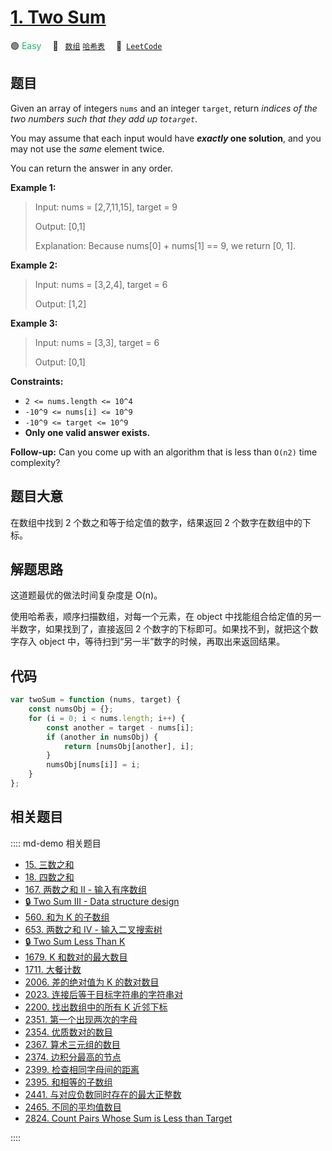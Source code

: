 # [1. Two Sum](https://leetcode.com/problems/two-sum/)

🟢 <font color=#15bd66>Easy</font>&emsp; 🔖&ensp; [`数组`](/leetcode/outline/tag/array.md) [`哈希表`](/leetcode/outline/tag/hash-table.md)&emsp; 🔗&ensp;[`LeetCode`](https://leetcode.com/problems/two-sum/)

## 题目

Given an array of integers `nums` and an integer `target`, return _indices of the two numbers such that they add up to`target`_.

You may assume that each input would have **_exactly_ one solution**, and you
may not use the _same_ element twice.

You can return the answer in any order.

**Example 1:**

> Input: nums = [2,7,11,15], target = 9
>
> Output: [0,1]
>
> Explanation: Because nums[0] + nums[1] == 9, we return [0, 1].

**Example 2:**

> Input: nums = [3,2,4], target = 6
>
> Output: [1,2]

**Example 3:**

> Input: nums = [3,3], target = 6
>
> Output: [0,1]

**Constraints:**

- `2 <= nums.length <= 10^4`
- `-10^9 <= nums[i] <= 10^9`
- `-10^9 <= target <= 10^9`
- **Only one valid answer exists.**

**Follow-up:** Can you come up with an algorithm that is less than `O(n2)`
time complexity?

## 题目大意

在数组中找到 2 个数之和等于给定值的数字，结果返回 2 个数字在数组中的下标。

## 解题思路

这道题最优的做法时间复杂度是 O(n)。

使用哈希表，顺序扫描数组，对每一个元素，在 object 中找能组合给定值的另一半数字，如果找到了，直接返回 2 个数字的下标即可。如果找不到，就把这个数字存入 object 中，等待扫到“另一半”数字的时候，再取出来返回结果。

## 代码

```javascript
var twoSum = function (nums, target) {
	const numsObj = {};
	for (i = 0; i < nums.length; i++) {
		const another = target - nums[i];
		if (another in numsObj) {
			return [numsObj[another], i];
		}
		numsObj[nums[i]] = i;
	}
};
```

## 相关题目

:::: md-demo 相关题目

- [15. 三数之和](./0015.md)
- [18. 四数之和](./0018.md)
- [167. 两数之和 II - 输入有序数组](./0167.md)
- [🔒 Two Sum III - Data structure design](https://leetcode.com/problems/two-sum-iii-data-structure-design)
- [560. 和为 K 的子数组](https://leetcode.com/problems/subarray-sum-equals-k)
- [653. 两数之和 IV - 输入二叉搜索树](https://leetcode.com/problems/two-sum-iv-input-is-a-bst)
- [🔒 Two Sum Less Than K](https://leetcode.com/problems/two-sum-less-than-k)
- [1679. K 和数对的最大数目](https://leetcode.com/problems/max-number-of-k-sum-pairs)
- [1711. 大餐计数](https://leetcode.com/problems/count-good-meals)
- [2006. 差的绝对值为 K 的数对数目](https://leetcode.com/problems/count-number-of-pairs-with-absolute-difference-k)
- [2023. 连接后等于目标字符串的字符串对](https://leetcode.com/problems/number-of-pairs-of-strings-with-concatenation-equal-to-target)
- [2200. 找出数组中的所有 K 近邻下标](https://leetcode.com/problems/find-all-k-distant-indices-in-an-array)
- [2351. 第一个出现两次的字母](https://leetcode.com/problems/first-letter-to-appear-twice)
- [2354. 优质数对的数目](https://leetcode.com/problems/number-of-excellent-pairs)
- [2367. 算术三元组的数目](https://leetcode.com/problems/number-of-arithmetic-triplets)
- [2374. 边积分最高的节点](https://leetcode.com/problems/node-with-highest-edge-score)
- [2399. 检查相同字母间的距离](https://leetcode.com/problems/check-distances-between-same-letters)
- [2395. 和相等的子数组](https://leetcode.com/problems/find-subarrays-with-equal-sum)
- [2441. 与对应负数同时存在的最大正整数](https://leetcode.com/problems/largest-positive-integer-that-exists-with-its-negative)
- [2465. 不同的平均值数目](https://leetcode.com/problems/number-of-distinct-averages)
- [2824. Count Pairs Whose Sum is Less than Target](https://leetcode.com/problems/count-pairs-whose-sum-is-less-than-target)

::::
